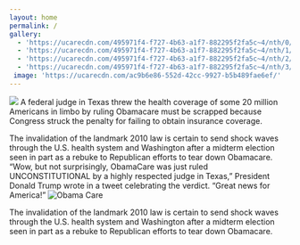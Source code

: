 ```yaml
---
layout: home
permalink: /
gallery:
  - 'https://ucarecdn.com/495971f4-f727-4b63-a1f7-882295f2fa5c~4/nth/0/'
  - 'https://ucarecdn.com/495971f4-f727-4b63-a1f7-882295f2fa5c~4/nth/1/'
  - 'https://ucarecdn.com/495971f4-f727-4b63-a1f7-882295f2fa5c~4/nth/2/'
  - 'https://ucarecdn.com/495971f4-f727-4b63-a1f7-882295f2fa5c~4/nth/3/'
 image: 'https://ucarecdn.com/ac9b6e86-552d-42cc-9927-b5b489fae6ef/'
---
```


![](https://ucarecdn.com/9eab3ac7-43b8-406b-a623-33278f27628b/)
A federal judge in Texas threw the health coverage of some 20 million Americans in limbo by ruling Obamacare must be scrapped because Congress struck the penalty for failing to obtain insurance coverage.

The invalidation of the landmark 2010 law is certain to send shock waves through the U.S. health system and Washington after a midterm election seen in part as a rebuke to Republican efforts to tear down Obamacare.
“Wow, but not surprisingly, ObamaCare was just ruled UNCONSTITUTIONAL by a highly respected judge in Texas,” President Donald Trump wrote in a tweet celebrating the verdict. “Great news for America!”
![Obama Care](https://ucarecdn.com/3ef5eb24-4ad1-44ca-890d-39d4b24632ed/ "Health")

The invalidation of the landmark 2010 law is certain to send shock waves through the U.S. health system and Washington after a midterm election seen in part as a rebuke to Republican efforts to tear down Obamacare.

